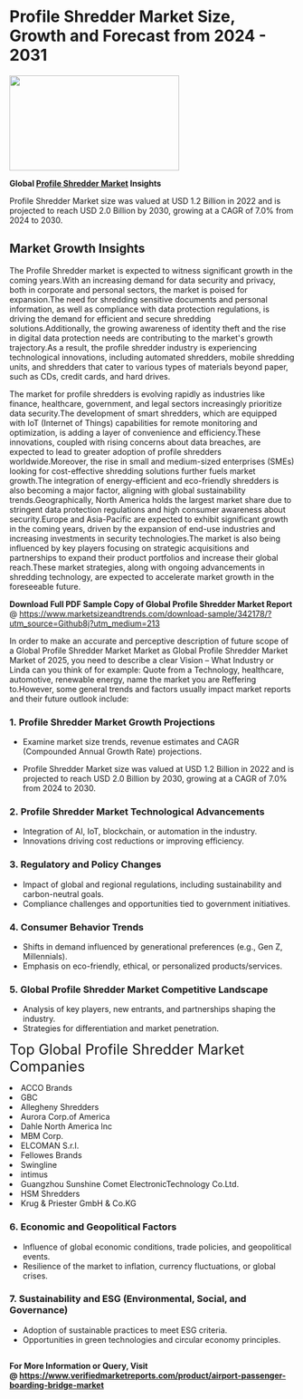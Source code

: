 <H1>Profile Shredder Market Size, Growth and Forecast from 2024 - 2031</H1><img class="aligncenter size-medium wp-image-584254" src="https://thirdeyenews.in/wp-content/uploads/2024/09/Global-Market-Research-300x168.jpeg" alt="" width="300" height="168" /><p><strong>Global&nbsp;<a href="https://www.marketsizeandtrends.com/download-sample/342178/?utm_source=Github8j?utm_medium=213">Profile Shredder Market</a> Insights</strong></p><p>Profile Shredder Market size was valued at USD 1.2 Billion in 2022 and is projected to reach USD 2.0 Billion by 2030, growing at a CAGR of 7.0% from 2024 to 2030.</p><p><h2>Market Growth Insights</h2> <p>The Profile Shredder market is expected to witness significant growth in the coming years.With an increasing demand for data security and privacy, both in corporate and personal sectors, the market is poised for expansion.The need for shredding sensitive documents and personal information, as well as compliance with data protection regulations, is driving the demand for efficient and secure shredding solutions.Additionally, the growing awareness of identity theft and the rise in digital data protection needs are contributing to the market's growth trajectory.As a result, the profile shredder industry is experiencing technological innovations, including automated shredders, mobile shredding units, and shredders that cater to various types of materials beyond paper, such as CDs, credit cards, and hard drives.</p> <p>The market for profile shredders is evolving rapidly as industries like finance, healthcare, government, and legal sectors increasingly prioritize data security.The development of smart shredders, which are equipped with IoT (Internet of Things) capabilities for remote monitoring and optimization, is adding a layer of convenience and efficiency.These innovations, coupled with rising concerns about data breaches, are expected to lead to greater adoption of profile shredders worldwide.Moreover, the rise in small and medium-sized enterprises (SMEs) looking for cost-effective shredding solutions further fuels market growth.The integration of energy-efficient and eco-friendly shredders is also becoming a major factor, aligning with global sustainability trends.Geographically, North America holds the largest market share due to stringent data protection regulations and high consumer awareness about security.Europe and Asia-Pacific are expected to exhibit significant growth in the coming years, driven by the expansion of end-use industries and increasing investments in security technologies.The market is also being influenced by key players focusing on strategic acquisitions and partnerships to expand their product portfolios and increase their global reach.These market strategies, along with ongoing advancements in shredding technology, are expected to accelerate market growth in the foreseeable future.</p> <p><span class=""><strong>Download Full PDF Sample Copy of Global Profile Shredder Market Report</strong> @ <a href="https://www.marketsizeandtrends.com/download-sample/342178/?utm_source=Github8j?utm_medium=213" target="_blank">https://www.marketsizeandtrends.com/download-sample/342178/?utm_source=Github8j?utm_medium=213</a></span></p><p>In order to make an accurate and perceptive description of future scope of a Global&nbsp;Profile Shredder Market Market as Global&nbsp;Profile Shredder Market Market of 2025, you need to describe a clear Vision &ndash; What Industry or Linda can you think of for example: Quote from a Technology, healthcare, automotive, renewable energy, name the market you are Reffering to.However, some general trends and factors usually impact market reports and their future outlook include:</p><h3>1.&nbsp;<strong>Profile Shredder Market Growth Projections</strong></h3><ul><li>Examine market size trends, revenue estimates and CAGR (Compounded Annual Growth Rate) projections.</li><li><p>Profile Shredder Market size was valued at USD 1.2 Billion in 2022 and is projected to reach USD 2.0 Billion by 2030, growing at a CAGR of 7.0% from 2024 to 2030.</p></li></ul><h3>2.&nbsp;<strong>Profile Shredder Market Technological Advancements</strong></h3><ul><li>Integration of AI, IoT, blockchain, or automation in the industry.</li><li>Innovations driving cost reductions or improving efficiency.</li></ul><h3>3.&nbsp;<strong>Regulatory and Policy Changes</strong></h3><ul><li>Impact of global and regional regulations, including sustainability and carbon-neutral goals.</li><li>Compliance challenges and opportunities tied to government initiatives.</li></ul><h3>4.&nbsp;<strong>Consumer Behavior Trends</strong></h3><ul><li>Shifts in demand influenced by generational preferences (e.g., Gen Z, Millennials).</li><li>Emphasis on eco-friendly, ethical, or personalized products/services.</li></ul><h3>5.&nbsp;<strong>Global Profile Shredder Market Competitive Landscape</strong></h3><ul><li>Analysis of key players, new entrants, and partnerships shaping the industry.</li><li>Strategies for differentiation and market penetration.</li></ul><p data-pm-slice="1 1 []"><span style="color: inherit; font-family: inherit; font-size: 25px;">Top Global Profile Shredder Market Companies</span></p><div class="" data-test-id=""><p><li>ACCO Brands</li><li> GBC</li><li> Allegheny Shredders</li><li> Aurora Corp.of America</li><li> Dahle North America lnc</li><li> MBM Corp.</li><li> ELCOMAN S.r.I.</li><li> Fellowes Brands</li><li> Swingline</li><li> intimus</li><li> Guangzhou Sunshine Comet ElectronicTechnology Co.Ltd.</li><li> HSM Shredders</li><li> Krug & Priester GmbH & Co.KG</li></p></div><h3>6.&nbsp;<strong>Economic and Geopolitical Factors</strong></h3><ul><li>Influence of global economic conditions, trade policies, and geopolitical events.</li><li>Resilience of the market to inflation, currency fluctuations, or global crises.</li></ul><h3>7.&nbsp;<strong>Sustainability and ESG (Environmental, Social, and Governance)</strong></h3><ul><li>Adoption of sustainable practices to meet ESG criteria.</li><li>Opportunities in green technologies and circular economy principles.</li></ul><h2><strong style="font-size: 14px;">For More Information or Query, Visit @&nbsp;</strong><a style="background-color: #ffffff; font-size: 14px;" href="https://www.marketsizeandtrends.com/report/profile-shredder-market/" target="_blank">https://www.verifiedmarketreports.com/product/airport-passenger-boarding-bridge-market</a></h2>